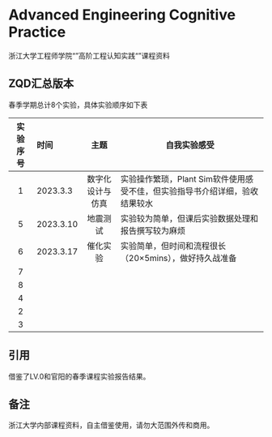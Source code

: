 # Advanced Engineering Cognitive Practice

浙江大学工程师学院“”高阶工程认知实践“”课程资料

## ZQD汇总版本

春季学期总计8个实验，具体实验顺序如下表

| 实验序号 | 时间      |       主题       | 自我实验感受                                                                |
| :------: | :-------- | :--------------: | --------------------------------------------------------------------------- |
|    1    | 2023.3.3  | 数字化设计与仿真 | 实验操作繁琐，Plant Sim软件使用感受不佳，但实验指导书介绍详细，验收结果较水 |
|    5    | 2023.3.10 |     地震测试     | 实验较为简单，但课后实验数据处理和报告撰写较为麻烦                          |
|    6    | 2023.3.17 |     催化实验     | 实验简单，但时间和流程很长（20×5mins），做好持久战准备                     |
|    7    |           |                  |                                                                             |
|    8    |           |                  |                                                                             |
|    4    |           |                  |                                                                             |
|    2    |           |                  |                                                                             |
|    3    |           |                  |                                                                             |

## 引用

借鉴了LV.0和官阳的春季课程实验报告结果。

## 备注

浙江大学内部课程资料，自主借鉴使用，请勿大范围外传和商用。
